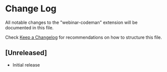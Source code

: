# Change Log

All notable changes to the "webinar-codeman" extension will be documented in this file.

Check [Keep a Changelog](http://keepachangelog.com/) for recommendations on how to structure this file.

## [Unreleased]

- Initial release